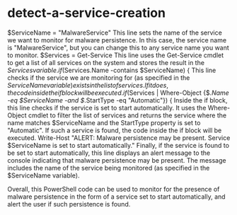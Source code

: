# detect-a-service-creation
$ServiceName = "MalwareService"
This line sets the name of the service we want to monitor for malware persistence. In this case, the service name is "MalwareService", but you can change this to any service name you want to monitor.
$Services = Get-Service
This line uses the Get-Service cmdlet to get a list of all services on the system and stores the result in the $Services variable.
if ($Services.Name -contains $ServiceName) {
This line checks if the service we are monitoring for (as specified in the $ServiceName variable) exists in the list of services. If it does, the code inside the if block will be executed.
if ($Services | Where-Object {$_.Name -eq $ServiceName -and $_.StartType -eq "Automatic"}) {
Inside the if block, this line checks if the service is set to start automatically. It uses the Where-Object cmdlet to filter the list of services and returns the service where the name matches $ServiceName and the StartType property is set to "Automatic". If such a service is found, the code inside the if block will be executed.
Write-Host "ALERT: Malware persistence may be present. Service $ServiceName is set to start automatically."
Finally, if the service is found to be set to start automatically, this line displays an alert message to the console indicating that malware persistence may be present. The message includes the name of the service being monitored (as specified in the $ServiceName variable).

Overall, this PowerShell code can be used to monitor for the presence of malware persistence in the form of a service set to start automatically, and alert the user if such persistence is found.
